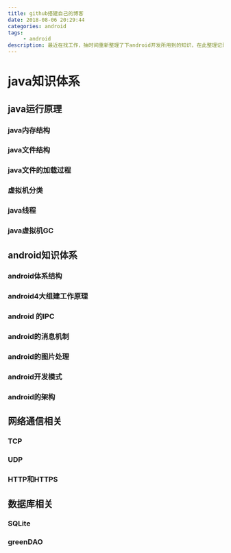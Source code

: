 ```yaml
---
title: github搭建自己的博客
date: 2018-08-06 20:29:44
categories: android
tags:
     - android
description: 最近在找工作，抽时间重新整理了下android开发所用到的知识，在此整理记录提供自己回顾。
---
```


# java知识体系

## java运行原理

### java内存结构

### java文件结构

### java文件的加载过程

### 虚拟机分类

### java线程

### java虚拟机GC



## android知识体系

### android体系结构

### android4大组建工作原理

### android 的IPC

### android的消息机制

### android的图片处理

### android开发模式

### android的架构



## 网络通信相关

### TCP

### UDP

### HTTP和HTTPS



## 数据库相关

### SQLite

### greenDAO




